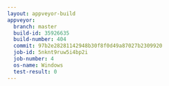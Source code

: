 ```yaml
---
layout: appveyor-build
appveyor:
  branch: master
  build-id: 35926635
  build-number: 404
  commit: 97b2e28281142948b30f8f0d49a87027b2309920
  job-id: 5nknt9ruw5i4bp2i
  job-number: 4
  os-name: Windows
  test-result: 0
---
```

